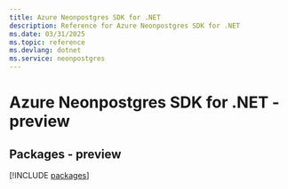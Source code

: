 ```yaml
---
title: Azure Neonpostgres SDK for .NET
description: Reference for Azure Neonpostgres SDK for .NET
ms.date: 03/31/2025
ms.topic: reference
ms.devlang: dotnet
ms.service: neonpostgres
---
```

# Azure Neonpostgres SDK for .NET - preview
## Packages - preview
[!INCLUDE [packages](neonpostgres-index.md)]
